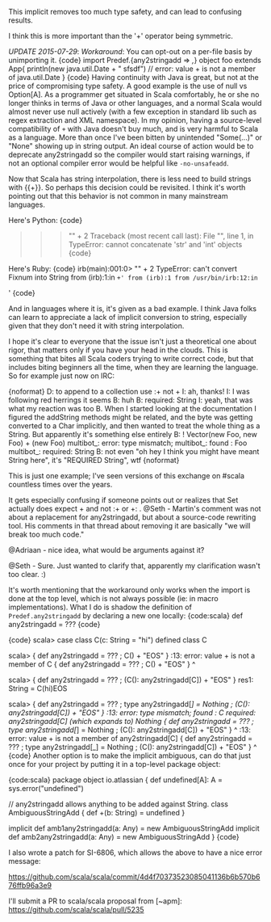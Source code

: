 This implicit removes too much type safety, and can lead to confusing results.

I think this is more important than the '+' operator being symmetric.


_UPDATE 2015-07-29_:
*Workaround*: You can opt-out on a per-file basis by unimporting it.
{code}
import Predef.{any2stringadd => _,_}
object foo extends App{
  println(new java.util.Date + " sfsdf") // error: value + is not a member of java.util.Date
}
{code}
Having continuity with Java is great, but not at the price of compromising type safety.
A good example is the use of null vs Option[A].
As a programmer get situated in Scala comfortably, he or she no longer thinks in terms of Java or other languages,
and a normal Scala would almost never use null actively (with a few exception in standard lib such as regex extraction and XML namespace).
In my opinion, having a source-level compatibility of `+` with Java doesn't buy much, and is very harmful to Scala as a language. More than once I've been bitten by unintended "Some(...)" or "None" showing up in string output.
An ideal course of action would be to deprecate any2stringadd so the compiler would start raising warnings, if not an optional compiler error would be helpful like `-no-unsafeadd`.

Now that Scala has string interpolation, there is less need to build strings with {{+}}. So perhaps this decision could be revisited.
I think it's worth pointing out that this behavior is not common in many mainstream languages.

Here's Python:
{code}
>>> "" + 2
Traceback (most recent call last):
  File "<stdin>", line 1, in <module>
TypeError: cannot concatenate 'str' and 'int' objects
{code}

Here's Ruby:
{code}
irb(main):001:0> "" + 2
TypeError: can't convert Fixnum into String
	from (irb):1:in `+'
	from (irb):1
	from /usr/bin/irb:12:in `<main>'
{code}

And in languages where it is, it's given as a bad example. I think Java folks can learn to appreciate a lack of implicit conversion to string, especially given that they don't need it with string interpolation.

I hope it's clear to everyone that the issue isn't just a theoretical one about rigor, that matters only if you have your head in the clouds. This is something that bites all Scala coders trying to write correct code, but that includes biting beginners all the time, when they are learning the language. So for example just now on IRC:

{noformat}
D: to append to a collection use :+ not +
I: ah, thanks!
I: I was following red herrings it seems
B: huh
B: required: String
I: yeah, that was what my reaction was too B. When I started looking at the documentation
  I figured the addString methods might be related, and the byte was getting converted to a Char implicitly,
  and then wanted to treat the whole thing as a String. But apparently it's something else entirely
B: ! Vector(new Foo, new Foo) + (new Foo)
multibot_:  error: type mismatch;
multibot_:   found  : Foo
multibot_:   required: String
B: not even "oh hey I think you might have meant String here", it's "REQUIRED String", wtf
{noformat}

This is just one example; I've seen versions of this exchange on #scala countless times over the years.

It gets especially confusing if someone points out or realizes that Set actually does expect + and not :+ or +: .
@Seth - Martin's comment was not about a replacement for any2stringadd, but about a source-code rewriting tool. His comments in that thread about removing it are basically "we will break too much code."

@Adriaan - nice idea, what would be arguments against it?

@Seth - Sure. Just wanted to clarify that, apparently my clarification wasn't too clear. :)

It's worth mentioning that the workaround only works when the import is done at the top level, which is not always possible (ie: in macro implementations). What I do is shadow the definition of `Predef.any2stringadd` by declaring a new one locally:
{code:scala}
def any2stringadd = ???
{code}

{code}
scala> case class C(c: String = "hi")
defined class C

scala> { def any2stringadd = ??? ; C() + "EOS" }
<console>:13: error: value + is not a member of C
       { def any2stringadd = ??? ; C() + "EOS" }
                                       ^

scala> { def any2stringadd = ??? ; (C(): any2stringadd[C]) + "EOS" }
res1: String = C(hi)EOS

scala> { def any2stringadd = ??? ; type any2stringadd[_] = Nothing ; (C(): any2stringadd[C]) + "EOS" }
<console>:13: error: type mismatch;
 found   : C
 required: any2stringadd[C]
    (which expands to)  Nothing
       { def any2stringadd = ??? ; type any2stringadd[_] = Nothing ; (C(): any2stringadd[C]) + "EOS" }
                                                                       ^
<console>:13: error: value + is not a member of any2stringadd[C]
       { def any2stringadd = ??? ; type any2stringadd[_] = Nothing ; (C(): any2stringadd[C]) + "EOS" }
                                                                                             ^
{code}
Another option is to make the implicit ambiguous, can do that just once for your project by putting it in a top-level package object:

{code:scala}
package object io.atlassian {
  def undefined[A]: A = sys.error("undefined")

  // any2stringadd allows anything to be added against String.
  class AmbiguousStringAdd {
    def +(b: String) = undefined
  }

  implicit def amb1any2stringadd(a: Any) = new AmbiguousStringAdd 
  implicit def amb2any2stringadd(a: Any) = new AmbiguousStringAdd
}
{code}

I also wrote a patch for SI-6806, which allows the above to have a nice error message:

https://github.com/scala/scala/commit/4d4f70373523085041136b6b570b676ffb96a3e9

I'll submit a PR to scala/scala
proposal from [~apm]: https://github.com/scala/scala/pull/5235
